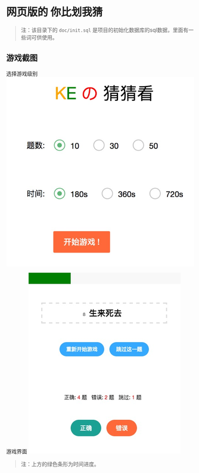 # 网页版的 你比划我猜

> 注：该目录下的 `doc/init.sql` 是项目的初始化数据库的sql数据，里面有一些词可供使用。

## 游戏截图

选择游戏级别
![选择游戏级别](./doc/1.jpg)

游戏界面
![游戏界面](./doc/2.jpg)
> 注：上方的绿色条形为时间进度。
